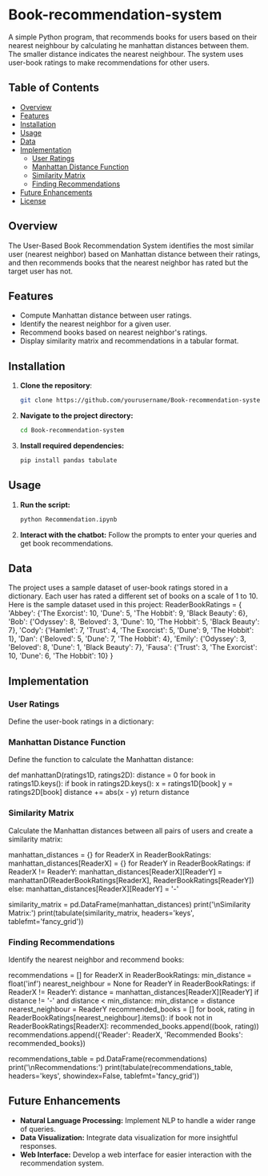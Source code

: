 # Book-recommendation-system
A simple Python program, that recommends books for users based on their nearest neighbour by calculating he manhattan distances between them. The smaller distance indicates the nearest neighbour.
The system uses user-book ratings to make recommendations for other users.

## Table of Contents
- [Overview](#overview)
- [Features](#features)
- [Installation](#installation)
- [Usage](#usage)
- [Data](#data)
- [Implementation](#implementation)
  - [User Ratings](#user-ratings)
  - [Manhattan Distance Function](#manhattan-distance-function)
  - [Similarity Matrix](#similarity-matrix)
  - [Finding Recommendations](#finding-recommendations)
- [Future Enhancements](#future-enhancements)
- [License](#license)

## Overview
The User-Based Book Recommendation System identifies the most similar user (nearest neighbor) based on Manhattan distance between their ratings, and then recommends books that the nearest neighbor has rated but the target user has not.

## Features
- Compute Manhattan distance between user ratings.
- Identify the nearest neighbor for a given user.
- Recommend books based on nearest neighbor's ratings.
- Display similarity matrix and recommendations in a tabular format.

## Installation
1. **Clone the repository**:
   ```sh
   git clone https://github.com/yourusername/Book-recommendation-system.git
2. **Navigate to the project directory:**
   ```sh
   cd Book-recommendation-system
3. **Install required dependencies:**
   ```sh
   pip install pandas tabulate
  ## Usage
1. **Run the script:**
   ```sh
   python Recommendation.ipynb
2. **Interact with the chatbot:**
   Follow the prompts to enter your queries and get book recommendations.

## Data
The project uses a sample dataset of user-book ratings stored in a dictionary. Each user has rated a different set 
of books on a scale of 1 to 10. Here is the 
sample dataset used in this project:
ReaderBookRatings = {
    'Abbey': {'The Exorcist': 10, 'Dune': 5, 'The Hobbit': 9, 'Black Beauty': 6},
    'Bob': {'Odyssey': 8, 'Beloved': 3, 'Dune': 10, 'The Hobbit': 5, 'Black Beauty': 7},
    'Cody': {'Hamlet': 7, 'Trust': 4, 'The Exorcist': 5, 'Dune': 9, 'The Hobbit': 1},
    'Dan': {'Beloved': 5, 'Dune': 7, 'The Hobbit': 4},
    'Emily': {'Odyssey': 3, 'Beloved': 8, 'Dune': 1, 'Black Beauty': 7},
    'Fausa': {'Trust': 3, 'The Exorcist': 10, 'Dune': 6, 'The Hobbit': 10}
}

## Implementation
### User Ratings
Define the user-book ratings in a dictionary:

### Manhattan Distance Function
Define the function to calculate the Manhattan distance:

def manhattanD(ratings1D, ratings2D):
    distance = 0
    for book in ratings1D.keys():
        if book in ratings2D.keys():
            x = ratings1D[book]
            y = ratings2D[book]
            distance += abs(x - y)
    return distance

### Similarity Matrix
Calculate the Manhattan distances between all pairs of users and create a similarity matrix:

manhattan_distances = {}
for ReaderX in ReaderBookRatings:
    manhattan_distances[ReaderX] = {}
    for ReaderY in ReaderBookRatings:
        if ReaderX != ReaderY:
            manhattan_distances[ReaderX][ReaderY] = manhattanD(ReaderBookRatings[ReaderX], ReaderBookRatings[ReaderY])
        else:
            manhattan_distances[ReaderX][ReaderY] = '-'

similarity_matrix = pd.DataFrame(manhattan_distances)
print('\nSimilarity Matrix:')
print(tabulate(similarity_matrix, headers='keys', tablefmt='fancy_grid'))

### Finding Recommendations
Identify the nearest neighbor and recommend books:

recommendations = []
for ReaderX in ReaderBookRatings:
    min_distance = float('inf')
    nearest_neighbour = None
    for ReaderY in ReaderBookRatings:
        if ReaderX != ReaderY:
            distance = manhattan_distances[ReaderX][ReaderY]
            if distance != '-' and distance < min_distance:
                min_distance = distance
                nearest_neighbour = ReaderY
    recommended_books = []
    for book, rating in ReaderBookRatings[nearest_neighbour].items():
        if book not in ReaderBookRatings[ReaderX]:
            recommended_books.append((book, rating))
    recommendations.append({'Reader': ReaderX, 'Recommended Books': recommended_books})

recommendations_table = pd.DataFrame(recommendations)
print('\nRecommendations:')
print(tabulate(recommendations_table, headers='keys', showindex=False, tablefmt='fancy_grid'))

## Future Enhancements
- **Natural Language Processing:** Implement NLP to handle a wider range of queries.
- **Data Visualization:** Integrate data visualization for more insightful responses.
- **Web Interface:** Develop a web interface for easier interaction with the recommendation system.
